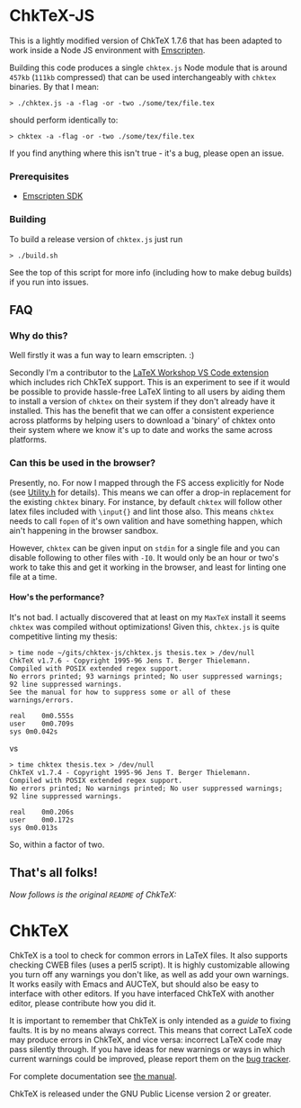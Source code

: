 ChkTeX-JS
=========

This is a lightly modified version of ChkTeX 1.7.6 that has been adapted to
work inside a Node JS environment with
[Emscripten](https://github.com/kripken/emscripten).

Building this code produces a single `chktex.js` Node module that is around `457kb` (`111kb` compressed) that can be used interchangeably with `chktex` binaries. By that I mean:
```
> ./chktex.js -a -flag -or -two ./some/tex/file.tex
```
should perform identically to:
```
> chktex -a -flag -or -two ./some/tex/file.tex
```
If you find anything where this isn't true - it's a bug, please open an issue.

### Prerequisites

- [Emscripten SDK](https://kripken.github.io/emscripten-site/docs/getting_started/downloads.html)

### Building

To build a release version of `chktex.js` just run
```
> ./build.sh
```
See the top of this script for more info (including how to make debug builds) if you run into issues.

## FAQ

### Why do this?

Well firstly it was a fun way to learn emscripten. :)

Secondly I'm a contributor to the [LaTeX Workshop VS Code extension](https://github.com/James-Yu/LaTeX-Workshop) which includes rich ChkTeX support. This is an experiment to see if it would be possible to provide hassle-free LaTeX linting to all users by aiding them to install a version of `chktex` on their system if they don't already have it installed. This has the benefit that we can offer a consistent experience across platforms by helping users to download a 'binary' of chktex onto their system where we know it's up to date and works the same across platforms.

### Can this be used in the browser?

Presently, no. For now I mapped through the FS access explicitly for Node (see [Utility.h](https://github.com/jabooth/chktex-js/blob/master/Utility.h#L35) for details). This means we can offer a drop-in replacement for the existing `chktex` binary. For instance, by default `chktex` will follow other latex files included with `\input{}` and lint those also. This means `chktex` needs to call `fopen` of it's own valition and have something happen, which ain't happening in the browser sandbox.

However, `chktex` can be given input on `stdin` for a single file and you can disable following to other files with `-I0`. It would only be an hour or two's work to take this and get it working in the browser, and least for linting one file at a time.

#### How's the performance?

It's not bad. I actually discovered that at least on my `MaxTeX` install it seems `chktex` was compiled without optimizations! Given this, `chktex.js` is quite competitive linting my thesis:
```
> time node ~/gits/chktex-js/chktex.js thesis.tex > /dev/null
ChkTeX v1.7.6 - Copyright 1995-96 Jens T. Berger Thielemann.
Compiled with POSIX extended regex support.
No errors printed; 93 warnings printed; No user suppressed warnings; 92 line suppressed warnings.
See the manual for how to suppress some or all of these warnings/errors.

real	0m0.555s
user	0m0.709s
sys	0m0.042s
```
vs
```
> time chktex thesis.tex > /dev/null
ChkTeX v1.7.4 - Copyright 1995-96 Jens T. Berger Thielemann.
Compiled with POSIX extended regex support.
No errors printed; No warnings printed; No user suppressed warnings; 92 line suppressed warnings.

real	0m0.206s
user	0m0.172s
sys	0m0.013s
```

So, within a factor of two.

## That's all folks!

_Now follows is the original `README` of ChkTeX:_

ChkTeX
======

ChkTeX is a tool to check for common errors in LaTeX files.  It also
supports checking CWEB files (uses a perl5 script).  It is highly
customizable allowing you turn off any warnings you don't like, as
well as add your own warnings.  It works easily with Emacs and AUCTeX,
but should also be easy to interface with other editors.  If you have
interfaced ChkTeX with another editor, please contribute how you did
it.

It is important to remember that ChkTeX is only intended as a *guide*
to fixing faults.  It is by no means always correct.  This means that
correct LaTeX code may produce errors in ChkTeX, and vice versa:
incorrect LaTeX code may pass silently through.  If you have ideas for
new warnings or ways in which current warnings could be improved,
please report them on the
[bug tracker](https://savannah.nongnu.org/bugs/?group=chktex).

For complete documentation see [the manual](http://www.nongnu.org/chktex/ChkTeX.pdf).

ChkTeX is released under the GNU Public License version 2 or greater.
